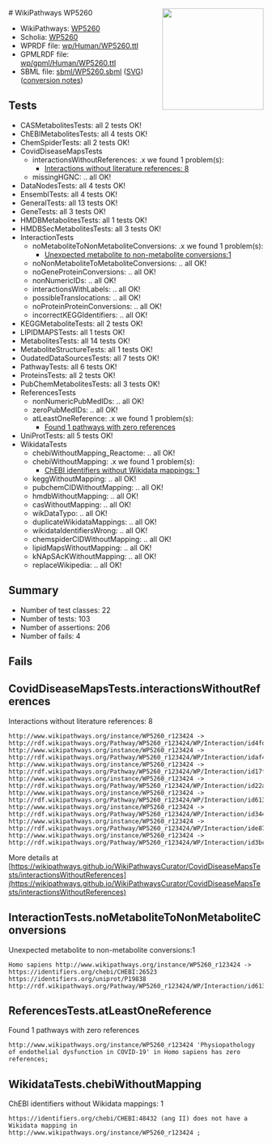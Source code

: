 <img style="float: right; width: 200px" src="../logo.png" />
# WikiPathways WP5260

* WikiPathways: [WP5260](https://identifiers.org/wikipathways:WP5260)
* Scholia: [WP5260](https://scholia.toolforge.org/wikipathways/WP5260)
* WPRDF file: [wp/Human/WP5260.ttl](../wp/Human/WP5260.ttl)
* GPMLRDF file: [wp/gpml/Human/WP5260.ttl](../wp/gpml/Human/WP5260.ttl)
* SBML file: [sbml/WP5260.sbml](../sbml/WP5260.sbml) ([SVG](../sbml/WP5260.svg)) ([conversion notes](../sbml/WP5260.txt))

## Tests
* CASMetabolitesTests: all 2 tests OK!
* ChEBIMetabolitesTests: all 4 tests OK!
* ChemSpiderTests: all 2 tests OK!
* CovidDiseaseMapsTests
    * interactionsWithoutReferences: .x we found 1 problem(s):
        * [Interactions without literature references: 8](#2e295936)
    * missingHGNC: .. all OK!
* DataNodesTests: all 4 tests OK!
* EnsemblTests: all 4 tests OK!
* GeneralTests: all 13 tests OK!
* GeneTests: all 3 tests OK!
* HMDBMetabolitesTests: all 1 tests OK!
* HMDBSecMetabolitesTests: all 3 tests OK!
* InteractionTests
    * noMetaboliteToNonMetaboliteConversions: .x we found 1 problem(s):
        * [Unexpected metabolite to non-metabolite conversions:1](#a27bf36d)
    * noNonMetaboliteToMetaboliteConversions: .. all OK!
    * noGeneProteinConversions: .. all OK!
    * nonNumericIDs: .. all OK!
    * interactionsWithLabels: .. all OK!
    * possibleTranslocations: .. all OK!
    * noProteinProteinConversions: .. all OK!
    * incorrectKEGGIdentifiers: .. all OK!
* KEGGMetaboliteTests: all 2 tests OK!
* LIPIDMAPSTests: all 1 tests OK!
* MetabolitesTests: all 14 tests OK!
* MetaboliteStructureTests: all 1 tests OK!
* OudatedDataSourcesTests: all 7 tests OK!
* PathwayTests: all 6 tests OK!
* ProteinsTests: all 2 tests OK!
* PubChemMetabolitesTests: all 3 tests OK!
* ReferencesTests
    * nonNumericPubMedIDs: .. all OK!
    * zeroPubMedIDs: .. all OK!
    * atLeastOneReference: .x we found 1 problem(s):
        * [Found 1 pathways with zero references](#35eb778e)
* UniProtTests: all 5 tests OK!
* WikidataTests
    * chebiWithoutMapping_Reactome: .. all OK!
    * chebiWithoutMapping: .x we found 1 problem(s):
        * [ChEBI identifiers without Wikidata mappings: 1](#a8d554cd)
    * keggWithoutMapping: .. all OK!
    * pubchemCIDWithoutMapping: .. all OK!
    * hmdbWithoutMapping: .. all OK!
    * casWithoutMapping: .. all OK!
    * wikDataTypo: .. all OK!
    * duplicateWikidataMappings: .. all OK!
    * wikidataIdentifiersWrong: .. all OK!
    * chemspiderCIDWithoutMapping: .. all OK!
    * lipidMapsWithoutMapping: .. all OK!
    * kNApSAcKWithoutMapping: .. all OK!
    * replaceWikipedia: .. all OK!


## Summary

* Number of test classes: 22
* Number of tests: 103
* Number of assertions: 206
* Number of fails: 4

## Fails

<a name="2e295936" />

## CovidDiseaseMapsTests.interactionsWithoutReferences

Interactions without literature references: 8
```
http://www.wikipathways.org/instance/WP5260_r123424 -> http://rdf.wikipathways.org/Pathway/WP5260_r123424/WP/Interaction/id4fd78cda
http://www.wikipathways.org/instance/WP5260_r123424 -> http://rdf.wikipathways.org/Pathway/WP5260_r123424/WP/Interaction/idaf482125
http://www.wikipathways.org/instance/WP5260_r123424 -> http://rdf.wikipathways.org/Pathway/WP5260_r123424/WP/Interaction/id17f32001
http://www.wikipathways.org/instance/WP5260_r123424 -> http://rdf.wikipathways.org/Pathway/WP5260_r123424/WP/Interaction/id22a67503
http://www.wikipathways.org/instance/WP5260_r123424 -> http://rdf.wikipathways.org/Pathway/WP5260_r123424/WP/Interaction/id613c9560
http://www.wikipathways.org/instance/WP5260_r123424 -> http://rdf.wikipathways.org/Pathway/WP5260_r123424/WP/Interaction/id34434cee
http://www.wikipathways.org/instance/WP5260_r123424 -> http://rdf.wikipathways.org/Pathway/WP5260_r123424/WP/Interaction/ide87af51a
http://www.wikipathways.org/instance/WP5260_r123424 -> http://rdf.wikipathways.org/Pathway/WP5260_r123424/WP/Interaction/id3bcf6265
```

More details at [https://wikipathways.github.io/WikiPathwaysCurator/CovidDiseaseMapsTests/interactionsWithoutReferences](https://wikipathways.github.io/WikiPathwaysCurator/CovidDiseaseMapsTests/interactionsWithoutReferences)

<a name="a27bf36d" />

## InteractionTests.noMetaboliteToNonMetaboliteConversions

Unexpected metabolite to non-metabolite conversions:1
```
Homo sapiens http://www.wikipathways.org/instance/WP5260_r123424 -> https://identifiers.org/chebi/CHEBI:26523 https://identifiers.org/uniprot/P19838 http://rdf.wikipathways.org/Pathway/WP5260_r123424/WP/Interaction/id613c9560
```

<a name="35eb778e" />

## ReferencesTests.atLeastOneReference

Found 1 pathways with zero references
```
http://www.wikipathways.org/instance/WP5260_r123424 'Physiopathology of endothelial dysfunction in COVID-19' in Homo sapiens has zero references; 
```

<a name="a8d554cd" />

## WikidataTests.chebiWithoutMapping

ChEBI identifiers without Wikidata mappings: 1
```
https://identifiers.org/chebi/CHEBI:48432 (ang II) does not have a Wikidata mapping in http://www.wikipathways.org/instance/WP5260_r123424 ; 
```

